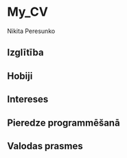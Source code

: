 # My_CV
Nikita Peresunko

## Izglītība

## Hobiji

## Intereses

## Pieredze programmēšanā

## Valodas prasmes

